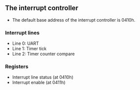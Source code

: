 ## The interrupt controller

- The default base address of the interrupt controller is 0410h.

### Interrupt lines 
- Line 0: UART
- Line 1: Timer tick
- Line 2: Timer counter compare

### Registers
- Interrupt line status (at 0410h)
- Interrupt enable (at 0411h)
